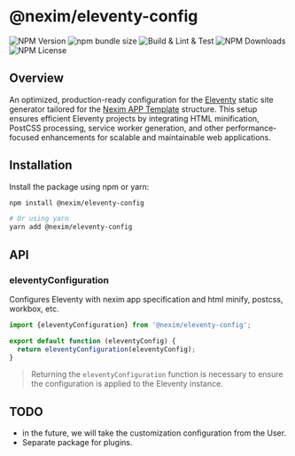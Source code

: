 # @nexim/eleventy-config

![NPM Version](https://img.shields.io/npm/v/%40nexim%2Eeleventy-config)
![npm bundle size](https://img.shields.io/bundlephobia/min/%40nexim%2Eeleventy-config)
![Build & Lint & Test](https://github.com/the-nexim/web-application-toolkit/actions/workflows/build-lint-test.yaml/badge.svg)
![NPM Downloads](https://img.shields.io/npm/dm/%40nexim%2Eeleventy-config)
![NPM License](https://img.shields.io/npm/l/%40nexim%2Eeleventy-config)

## Overview

An optimized, production-ready configuration for the [Eleventy](https://www.11ty.dev/) static site generator tailored for the [Nexim APP Template](https://github.com/the-nexim/nexim-app) structure. This setup ensures efficient Eleventy projects by integrating HTML minification, PostCSS processing, service worker generation, and other performance-focused enhancements for scalable and maintainable web applications.

## Installation

Install the package using npm or yarn:

```sh
npm install @nexim/eleventy-config

# Or using yarn
yarn add @nexim/eleventy-config
```

## API

### eleventyConfiguration

Configures Eleventy with nexim app specification and html minify, postcss, workbox, etc.

```ts
import {eleventyConfiguration} from '@nexim/eleventy-config';

export default function (eleventyConfig) {
  return eleventyConfiguration(eleventyConfig);
}
```

> Returning the `eleventyConfiguration` function is necessary to ensure the configuration is applied to the Eleventy instance.

## TODO

- in the future, we will take the customization configuration from the User.
- Separate package for plugins.
